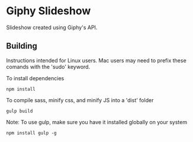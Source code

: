# Giphy Slideshow

Slideshow created using Giphy's API.

## Building

Instructions intended for Linux users. Mac users may need to prefix these comands with the 'sudo' keyword.

To install dependencies

```shell
npm install
```

To compile sass, minify css, and minify JS into a 'dist' folder

```shell
gulp build
```

Note: To use gulp, make sure you have it installed globally on your system

```shell
npm install gulp -g
```
